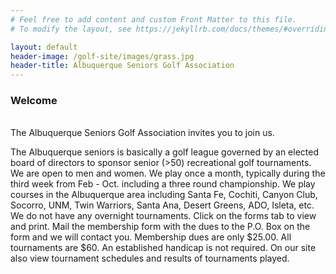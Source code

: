 ```yaml
---
# Feel free to add content and custom Front Matter to this file.
# To modify the layout, see https://jekyllrb.com/docs/themes/#overriding-theme-defaults

layout: default
header-image: /golf-site/images/grass.jpg
header-title: Albuquerque Seniors Golf Association
---
```

### Welcome
<br/>
The Albuquerque Seniors Golf Association invites you to join us.

The Albuquerque seniors is basically a golf league governed by an elected board of directors to sponsor senior (>50) recreational golf tournaments. We are open to men and women. We play once a month, typically during the third week from Feb - Oct. including a three round championship. We play courses in the Albuquerque area including Santa Fe, Cochiti, Canyon Club, Socorro, UNM, Twin Warriors, Santa Ana, Desert Greens, ADO, Isleta, etc. We do not  have any overnight tournaments. Click on the forms tab to view and print. Mail the membership form with the dues to the P.O. Box on the form and we will contact you. Membership dues are only $25.00. All tournaments are $60. An established handicap is not required.
On our site also view tournament schedules and results of tournaments played.
